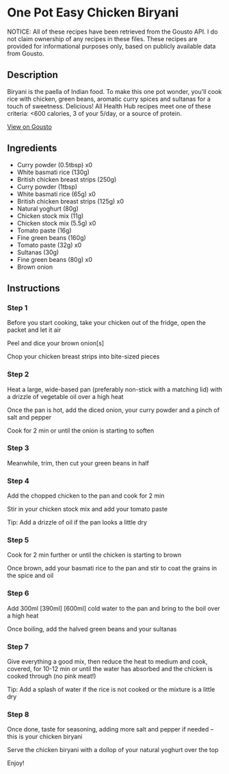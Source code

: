 # One Pot Easy Chicken Biryani

NOTICE: All of these recipes have been retrieved from the Gousto API. I do not claim ownership of any recipes in these files. These recipes are provided for informational purposes only, based on publicly available data from Gousto.

## Description

Biryani is the paella of Indian food. To make this one pot wonder, you'll cook rice with chicken, green beans, aromatic curry spices and sultanas for a touch of sweetness. Delicious! All Health Hub recipes meet one of these criteria: <600 calories, 3 of your 5/day, or a source of protein.

[View on Gousto](https://www.gousto.co.uk/recipes/cookbook/one-pot-easy-chicken-biryani)

## Ingredients

- Curry powder (0.5tbsp) x0
- White basmati rice (130g)
- British chicken breast strips (250g)
- Curry powder (1tbsp)
- White basmati rice (65g) x0
- British chicken breast strips (125g) x0
- Natural yoghurt (80g)
- Chicken stock mix (11g)
- Chicken stock mix (5.5g) x0
- Tomato paste (16g)
- Fine green beans (160g)
- Tomato paste (32g) x0
- Sultanas (30g)
- Fine green beans (80g) x0
- Brown onion

## Instructions


### Step 1

Before you start cooking, take your chicken out of the fridge, open the packet and let it air

Peel and dice your brown onion[s]

Chop your chicken breast strips<span class="text-danger"> </span>into bite-sized pieces


### Step 2

Heat a large, wide-based pan (preferably non-stick with a matching lid) with a drizzle of vegetable oil over a high heat

Once the pan is hot, add the diced onion, your curry powder and a pinch of salt and pepper

Cook for 2 min or until the onion is starting to soften


### Step 3

Meanwhile, trim, then cut your green beans in half


### Step 4

Add the chopped chicken to the pan and cook for 2 min

Stir in your chicken stock mix and add your tomato paste

Tip: Add a drizzle of oil if the pan looks a little dry


### Step 5

Cook for 2 min further or until the chicken is starting to brown

Once brown, add your basmati rice to the pan and stir to coat the grains in the spice and oil


### Step 6

Add 300ml <span class="text-purple">[390ml]</span> <span class="text-danger">[600ml]</span> cold water to the pan and bring to the boil over a high heat

Once boiling, add the halved green beans and your sultanas


### Step 7

Give everything a good mix, then reduce the heat to medium and cook, covered, for 10-12 min or until the water has absorbed and the chicken is cooked through (no pink meat!)

Tip: Add a splash of water if the rice is not cooked or the mixture is a little dry

### Step 8

Once done, taste for seasoning, adding more salt and pepper if needed – this is your chicken biryani

Serve the chicken biryani with a dollop of your natural yoghurt over the top

Enjoy!

